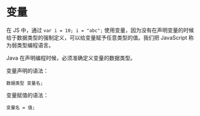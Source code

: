 # 变量

在 JS 中，通过 `var i = 10; i = "abc";` 使用变量，因为没有在声明变量的时候给于数据类型的强制定义，可以给变量赋予任意类型的值。我们把 JavaScript 称为弱类型编程语言。

Java 在声明编程时候，必须准确定义变量的数据类型。

变量声明的语法：

`数据类型 变量名;`

变量赋值的语法：

`变量名 = 值;`


